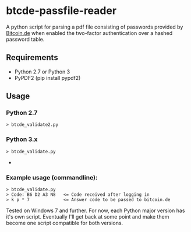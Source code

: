# btcde-passfile-reader

A python script for parsing a pdf file consisting of passwords provided by [Bitcoin.de](https://www.bitcoin.de) when enabled the two-factor authentication over a hashed password table.

## Requirements
* Python 2.7 or Python 3
* PyPDF2 (pip install pypdf2)

## Usage

### Python 2.7
```
> btcde_validate2.py
```
### Python 3.x
```
> btcde_validate.py
```

-

### Example usage (commandline):
```
> btcde_validate.py
> Code: B6 D2 A3 N8   <= Code received after logging in
> k p * 7             <= Answer code to be passed to bitcoin.de
```

Tested on Windows 7 and further.
For now, each Python major version has it's own script. Eventually I'll get back at some point and make them become one script compatible for both versions.
